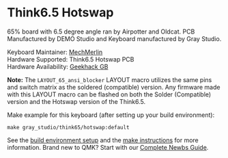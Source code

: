 # Think6.5 Hotswap

65% board with 6.5 degree angle ran by Airpotter and Oldcat. PCB Manufactured by DEMO Studio and Keyboard manufactured by Gray Studio. 

Keyboard Maintainer: [MechMerlin](https://github.com/mechmerlin)  
Hardware Supported: Think6.5 Hotswap PCB  
Hardware Availability: [Geekhack GB](https://geekhack.org/index.php?topic=100166.0)  

**Note:** The `LAYOUT_65_ansi_blocker` LAYOUT macro utilizes the same pins and switch matrix as the soldered (compatible) version. Any firmware made with this LAYOUT macro can be flashed on both the Solder (Compatible) version and the Hotswap version of the Think6.5.  

Make example for this keyboard (after setting up your build environment):

    make gray_studio/think65/hotswap:default

See the [build environment setup](https://docs.qmk.fm/#/getting_started_build_tools) and the [make instructions](https://docs.qmk.fm/#/getting_started_make_guide) for more information. Brand new to QMK? Start with our [Complete Newbs Guide](https://docs.qmk.fm/#/newbs).
